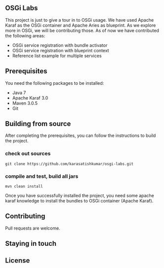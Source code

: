 ## OSGi Labs
This project is just to give a tour in to OSGi usage. We have used Apache Karaf
as the OSGi container and Apache Aries as blueprint. As we explore more in OSGi,
we will be contributing those. As of now we have contributed the following areas:
* OSGi service registration with bundle activator
* OSGi service registration with blueprint context
* Reference list example for multiple services

## Prerequisites
You need the following packages to be installed:
* Java 7
* Apache Karaf 3.0
* Maven 3.0.5
* Git

## Building from source
After completing the prerequisites, you can follow the instructions to build the project.

### check out sources

	git clone https://github.com/karasatishkumar/osgi-labs.git

### compile and test, build all jars

	mvn clean install

Once you have successfully installed the project, you need some apache karaf knowledge to install the bundles to OSGi container (Apache Karaf).

## Contributing
Pull requests are welcome.

## Staying in touch

## License
